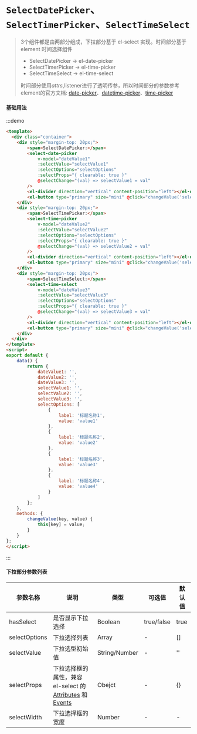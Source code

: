 # `SelectDatePicker`、`SelectTimerPicker`、`SelectTimeSelect`

> 3个组件都是由两部分组成，下拉部分基于 el-select 实现。时间部分基于 element 时间选择组件
> - SelectDatePicker -> el-date-picker
> - SelectTimerPicker -> el-time-picker
> - SelectTimeSelect -> el-time-select
>
> 时间部分使用$attrs,$listener进行了透明传参，所以时间部分的参数参考element的官方文档: [date-picker](https://element.eleme.io/#/zh-CN/component/date-picker#attributes)、[datetime-picker](https://element.eleme.io/#/zh-CN/component/datetime-picker#attributes)、[time-picker](https://element.eleme.io/#/zh-CN/component/time-picker#attributes)


#### 基础用法

:::demo
```html
<template>
  <div class="container">
    <div style="margin-top: 20px;">
        <span>SelectDatePicker:</span>
        <select-date-picker
            v-model="dateValue1"
            :selectValue="selectValue1"
            :selectOptions="selectOptions"
            :selectProps="{ clearable: true }"
            @selectChange="(val) => selectValue1 = val"
        />
        <el-divider direction="vertical" content-position="left"></el-divider>
        <el-button type="primary" size="mini" @click="changeValue('selectValue1','value2')">改变下拉值</el-button>
    </div>
    <div style="margin-top: 20px;">
        <span>SelectTimePicker:</span>
        <select-time-picker
            v-model="dateValue2"
            :selectValue="selectValue2"
            :selectOptions="selectOptions"
            :selectProps="{ clearable: true }"
            @selectChange="(val) => selectValue2 = val"
        />
        <el-divider direction="vertical" content-position="left"></el-divider>
        <el-button type="primary" size="mini" @click="changeValue('selectValue2','value3')">改变下拉值</el-button>
    </div>
    <div style="margin-top: 20px;">
        <span>SelectTimeSelect:</span>
        <select-time-select
            v-model="dateValue3"
            :selectValue="selectValue3"
            :selectOptions="selectOptions"
            :selectProps="{ clearable: true }"
            @selectChange="(val) => selectValue3 = val"
        />
        <el-divider direction="vertical" content-position="left"></el-divider>
        <el-button type="primary" size="mini" @click="changeValue('selectValue3', 'value4')">改变下拉值</el-button>
    </div>
  </div>
</template>
<script>
export default {
    data() {
        return {
            dateValue1: '',
            dateValue2: '',
            dateValue3: '',
            selectValue1: '',
            selectValue2: '',
            selectValue3: '',
            selectOptions: [
                {
                    label: '标题名称1',
                    value: 'value1'
                },
                {
                    label: '标题名称2',
                    value: 'value2'
                },
                {
                    label: '标题名称3',
                    value: 'value3'
                },
                {
                    label: '标题名称4',
                    value: 'value4'
                }
            ]
        };
    },
    methods: {
        changeValue(key, value) {
            this[key] = value;
        }
    }
};
</script>
```
:::

#### 下拉部分参数列表

| 参数名称 | 说明 | 类型 | 可选值 | 默认值 |
| -------- | ---------------------------| --- |-------- |-------- |
| hasSelect | 是否显示下拉选择 | Boolean | true/false | true  |
| selectOptions | 下拉选择列表 | Array | - | [] |
| selectValue | 下拉选型初始值 | String/Number | -  | '' |
| selectProps | 下拉选择框的属性，兼容 el-select 的 [Attributes](https://element.eleme.io/#/zh-CN/component/select#select-attributes) 和 [Events](https://element.eleme.io/#/zh-CN/component/select#select-events) | Obejct | -  | {} |
| selectWidth | 下拉选择框的宽度 | Number | -  | - |
